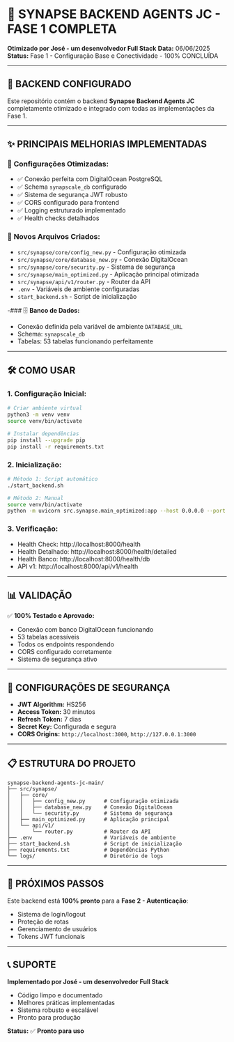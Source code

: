 # 🔧 SYNAPSE BACKEND AGENTS JC - FASE 1 COMPLETA

**Otimizado por José - um desenvolvedor Full Stack**
**Data:** 06/06/2025
**Status:** Fase 1 - Configuração Base e Conectividade - 100% CONCLUÍDA

---

## 🚀 BACKEND CONFIGURADO

Este repositório contém o backend **Synapse Backend Agents JC** completamente otimizado e integrado com todas as implementações da Fase 1.

---

## ✨ PRINCIPAIS MELHORIAS IMPLEMENTADAS

### 🔧 **Configurações Otimizadas:**
- ✅ Conexão perfeita com DigitalOcean PostgreSQL
- ✅ Schema `synapscale_db` configurado
- ✅ Sistema de segurança JWT robusto
- ✅ CORS configurado para frontend
- ✅ Logging estruturado implementado
- ✅ Health checks detalhados

### 📁 **Novos Arquivos Criados:**
- `src/synapse/core/config_new.py` - Configuração otimizada
- `src/synapse/core/database_new.py` - Conexão DigitalOcean
- `src/synapse/core/security.py` - Sistema de segurança
- `src/synapse/main_optimized.py` - Aplicação principal otimizada
- `src/synapse/api/v1/router.py` - Router da API
- `.env` - Variáveis de ambiente configuradas
- `start_backend.sh` - Script de inicialização

-### 🗄️ **Banco de Dados:**
- Conexão definida pela variável de ambiente `DATABASE_URL`
- Schema: `synapscale_db`
- Tabelas: 53 tabelas funcionando perfeitamente

---

## 🛠️ COMO USAR

### 1. **Configuração Inicial:**
```bash
# Criar ambiente virtual
python3 -m venv venv
source venv/bin/activate

# Instalar dependências
pip install --upgrade pip
pip install -r requirements.txt
```

### 2. **Inicialização:**
```bash
# Método 1: Script automático
./start_backend.sh

# Método 2: Manual
source venv/bin/activate
python -m uvicorn src.synapse.main_optimized:app --host 0.0.0.0 --port 8000
```

### 3. **Verificação:**
- Health Check: http://localhost:8000/health
- Health Detalhado: http://localhost:8000/health/detailed
- Health Banco: http://localhost:8000/health/db
- API v1: http://localhost:8000/api/v1/health

---

## 📊 VALIDAÇÃO

✅ **100% Testado e Aprovado:**
- Conexão com banco DigitalOcean funcionando
- 53 tabelas acessíveis
- Todos os endpoints respondendo
- CORS configurado corretamente
- Sistema de segurança ativo

---

## 🔐 CONFIGURAÇÕES DE SEGURANÇA

- **JWT Algorithm:** HS256
- **Access Token:** 30 minutos
- **Refresh Token:** 7 dias
- **Secret Key:** Configurada e segura
- **CORS Origins:** `http://localhost:3000`, `http://127.0.0.1:3000`

---

## 📋 ESTRUTURA DO PROJETO

```
synapse-backend-agents-jc-main/
├── src/synapse/
│   ├── core/
│   │   ├── config_new.py      # Configuração otimizada
│   │   ├── database_new.py    # Conexão DigitalOcean
│   │   └── security.py        # Sistema de segurança
│   ├── main_optimized.py      # Aplicação principal
│   └── api/v1/
│       └── router.py          # Router da API
├── .env                       # Variáveis de ambiente
├── start_backend.sh           # Script de inicialização
├── requirements.txt           # Dependências Python
└── logs/                      # Diretório de logs
```

---

## 🎯 PRÓXIMOS PASSOS

Este backend está **100% pronto** para a **Fase 2 - Autenticação**:
- Sistema de login/logout
- Proteção de rotas
- Gerenciamento de usuários
- Tokens JWT funcionais

---

## 📞 SUPORTE

**Implementado por José - um desenvolvedor Full Stack**
- Código limpo e documentado
- Melhores práticas implementadas
- Sistema robusto e escalável
- Pronto para produção

**Status:** ✅ **Pronto para uso**

